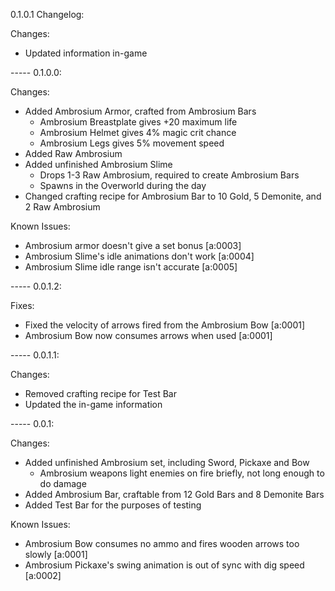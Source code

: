 0.1.0.1 Changelog:

Changes:
- Updated information in-game



----- 0.1.0.0:

Changes:
- Added Ambrosium Armor, crafted from Ambrosium Bars
	- Ambrosium Breastplate gives +20 maximum life
	- Ambrosium Helmet gives 4% magic crit chance
	- Ambrosium Legs gives 5% movement speed
- Added Raw Ambrosium
- Added unfinished Ambrosium Slime
	- Drops 1-3 Raw Ambrosium, required to create Ambrosium Bars
	- Spawns in the Overworld during the day
- Changed crafting recipe for Ambrosium Bar to 10 Gold, 5 Demonite, and 2 Raw Ambrosium

Known Issues:
- Ambrosium armor doesn't give a set bonus [a:0003]
- Ambrosium Slime's idle animations don't work [a:0004]
- Ambrosium Slime idle range isn't accurate [a:0005]



----- 0.0.1.2:

Fixes:
+ Fixed the velocity of arrows fired from the Ambrosium Bow [a:0001]
+ Ambrosium Bow now consumes arrows when used [a:0001]



----- 0.0.1.1:

Changes:
+ Removed crafting recipe for Test Bar
+ Updated the in-game information



----- 0.0.1:

Changes:
+ Added unfinished Ambrosium set, including Sword, Pickaxe and Bow
	+ Ambrosium weapons light enemies on fire briefly, not long enough to do damage
+ Added Ambrosium Bar, craftable from 12 Gold Bars and 8 Demonite Bars
+ Added Test Bar for the purposes of testing

Known Issues:
* Ambrosium Bow consumes no ammo and fires wooden arrows too slowly [a:0001]
* Ambrosium Pickaxe's swing animation is out of sync with dig speed [a:0002]


